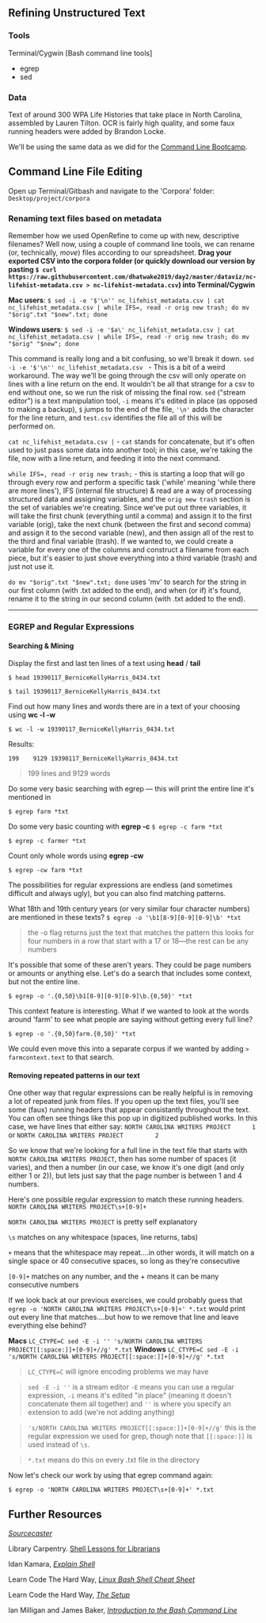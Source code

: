 ## Refining Unstructured Text

### Tools
Terminal/Cygwin [Bash command line tools]
-	egrep
-	sed

### Data
Text of around 300 WPA Life Histories that take place in North Carolina, assembled by Lauren Tilton. OCR is fairly high quality, and some faux running headers were added by Brandon Locke. 

We'll be using the same data as we did for the [Command Line Bootcamp](https://github.com/dhatwake2019/day2/raw/master/commandlinebootcamp/interviewfiles.zip).

## Command Line File Editing

Open up Terminal/Gitbash and navigate to the 'Corpora' folder: `Desktop/project/corpora`

### Renaming text files based on metadata
Remember how we used OpenRefine to come up with new, descriptive filenames? Well now, using a couple of command line tools, we can rename (or, technically, *move*) files according to our spreadsheet. **Drag your exported CSV into the corpora folder (or quickly download our version by pasting `$ curl https://raw.githubusercontent.com/dhatwake2019/day2/master/dataviz/nc-lifehist-metadata.csv > nc-lifehist-metadata.csv`) into Terminal/Cygwin** 

**Mac users**: 
`$ sed -i -e '$'\n'' nc_lifehist_metadata.csv | cat nc_lifehist_metadata.csv | while IFS=, read -r orig new trash; do mv "$orig".txt "$new".txt; done`

**Windows users**: 
`$ sed -i -e '$a\' nc_lifehist_metadata.csv | cat nc_lifehist_metadata.csv | while IFS=, read -r orig new trash; do mv "$orig" "$new"; done`

This command is really long and a bit confusing, so we'll break it down. 
`sed -i -e '$'\n'' nc_lifehist_metadata.csv ` - This is a bit of a weird workaround. The way we'll be going through the csv will only operate on lines with a line return on the end. It wouldn't be all that strange for a csv to end without one, so we run the risk of missing the final row. `sed` ("stream editor") is a text manipulation tool, `-i` means it's edited in place (as opposed to making a backup), `$` jumps to the end of the file, `'\n'` adds the character for the line return, and `test.csv` identifies the file all of this will be performed on.

`cat nc_lifehist_metadata.csv |` - `cat` stands for concatenate, but it's often used to just pass some data into another tool; in this case, we're taking the file, now with a line return, and feeding it into the next command.

`while IFS=, read -r orig new trash;` - this is starting a loop that will go through every row and perform a specific task ('while' meaning 'while there are more lines'), IFS (internal file structure) & read are a way of processing structured data and assigning variables, and the `orig new trash` section is the set of variables we're creating. Since we've put out three variables, it will take the first chunk (everything until a comma) and assign it to the first variable (orig), take the next chunk (between the first and second comma) and assign it to the second variable (new), and then assign all of the rest to the third and final variable (trash). If we wanted to, we could create a variable for every one of the columns and construct a filename from each piece, but it's easier to just shove everything into a third variable (trash) and just not use it.

`do mv "$orig".txt "$new".txt; done` uses 'mv' to search for the string in our first column (with .txt added to the end), and when (or if) it's found, rename it to the string in our second column (with .txt added to the end).

----

### EGREP and Regular Expressions

#### Searching & Mining

Display the first and last ten lines of a text using **head** / **tail**

`$ head 19390117_BerniceKellyHarris_0434.txt`

`$ tail 19390117_BerniceKellyHarris_0434.txt`

Find out how many lines and words there are in a text of your choosing using **wc -l -w**

`$ wc -l -w 19390117_BerniceKellyHarris_0434.txt`

Results:

```
199    9129 19390117_BerniceKellyHarris_0434.txt
```
>199 lines and 9129 words

Do some very basic searching with egrep — this will print the entire line it's mentioned in

`$ egrep farm *txt`

Do some very basic counting with **egrep -c**
`$ egrep -c farm *txt`

`$ egrep -c farmer *txt`

Count only whole words using **egrep -cw**

`$ egrep -cw farm *txt`

The possibilities for regular expressions are endless (and sometimes difficult and always ugly), but you can also find matching patterns.

What 18th and 19th century years (or very similar four character numbers) are mentioned in these texts?
`$ egrep -o '\b1[8-9][0-9][0-9]\b' *txt`
> the -o flag returns just the text that matches the pattern
this looks for four numbers in a row that start with a 17 or 18—the rest can be any numbers

It's possible that some of these aren't years. They could be page numbers or amounts or anything else. Let's do a search that includes some context, but not the entire line.

`$ egrep -o '.{0,50}\b1[8-9][0-9][0-9]\b.{0,50}' *txt`

This context feature is interesting. What if we wanted to look at the words around 'farm' to see what people are saying without getting every full line?

`$ egrep -o '.{0,50}farm.{0,50}' *txt`

We could even move this into a separate corpus if we wanted by adding `> farmcontext.text` to that search.

#### Removing repeated patterns in our text
One other way that regular expressions can be really helpful is in removing a lot of repeated junk from files. If you open up the text files, you'll see some (faux) running headers that appear consistantly throughout the text. You can often see things like this pop up in digitized published works. In this case, we have lines that either say:
`NORTH CAROLINA WRITERS PROJECT      1` or 
`NORTH CAROLINA WRITERS PROJECT         2`

So we know that we're looking for a full line in the text file that starts with `NORTH CAROLINA WRITERS PROJECT`, then has some number of spaces (it varies), and then a number (in our case, we know it's one digit (and only either 1 or 2)), but lets just say that the page number is between 1 and 4 numbers.

Here's one possible regular expression to match these running headers. `NORTH CAROLINA WRITERS PROJECT\s+[0-9]+`

`NORTH CAROLINA WRITERS PROJECT` is pretty self explanatory

`\s` matches on any whitespace (spaces, line returns, tabs)

`+` means that the whitespace may repeat....in other words, it will match on a single space or 40 consecutive spaces, so long as they're consecutive

`[0-9]+` matches on any number, and the + means it can be many consecutive numbers

If we look back at our previous exercises, we could probably guess that `egrep -o 'NORTH CAROLINA WRITERS PROJECT\s+[0-9]+' *.txt` would print out every line that matches....but how to we remove that line and leave everything else behind?

**Macs** `LC_CTYPE=C sed -E -i '' 's/NORTH CAROLINA WRITERS PROJECT[[:space:]]+[0-9]+//g' *.txt`
**Windows** `LC_CTYPE=C sed -E -i 's/NORTH CAROLINA WRITERS PROJECT[[:space:]]+[0-9]+//g' *.txt`

>`LC_CTYPE=C` will ignore encoding problems we may have

>`sed -E -i ''` is a stream editor `-E` means you can use a regular expression, `-i` means it's edited "in place" (meaning it doesn't concatenate them all together) and `''` is where you specify an extension to add (we're not adding anything)

>`'s/NORTH CAROLINA WRITERS PROJECT[[:space:]]+[0-9]+//g'` this is the regular expression we used for grep, though note that `[[:space:]]` is used instead of `\s`.

>`*.txt` means do this on every .txt file in the directory

Now let's check our work by using that egrep command again:

`$ egrep -o 'NORTH CAROLINA WRITERS PROJECT\s+[0-9]+' *.txt`


## Further Resources

[*Sourcecaster*](https://datapraxis.github.io/sourcecaster/)

Library Carpentry. [Shell Lessons for Librarians](https://librarycarpentry.github.io/lc-shell/)

Idan Kamara, [*Explain Shell*](http://explainshell.com/)

Learn Code The Hard Way, [*Linux Bash Shell Cheat
Sheet*](http://cli.learncodethehardway.org/bash_cheat_sheet.pdf)

Learn Code the Hard Way, [*The
Setup*](http://cli.learncodethehardway.org/book/ex1.html)

Ian Milligan and James Baker, [*Introduction to the Bash Command
Line*](http://programminghistorian.org/lessons/intro-to-bash)
